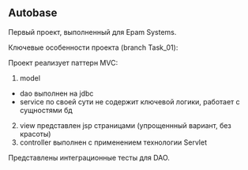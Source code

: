 <h2>Autobase</h2>

Первый проект, выполненный для Epam Systems.

Ключевые особенности проекта (branch Task_01):

Проект реализует паттерн MVC:

1. model
  - dao выполнен на jdbc
  - service по своей сути не содержит ключевой логики, работает с сущностями бд
2. view представлен jsp страницами (упрощеннный вариант, без красоты)
3. controller выполнен с применением технологии Servlet

Представлены интеграционные тесты для DAO.

